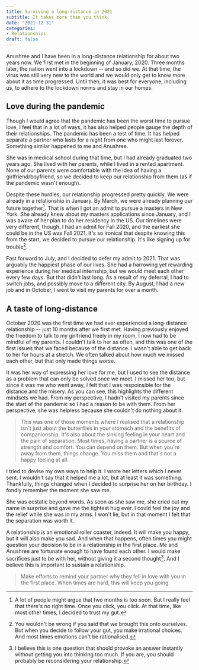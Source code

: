 ```yaml
---
title: Surviving a long-distance in 2021
subtitle: It takes more than you think.
date: "2021-12-31"
categories:
- Relationships
draft: false
---
```


Anushree and I have been in a long-distance relationship for about two years now. We first met in the beginning of January, 2020. Three months later, the nation went into a lockdown -- and so did we. At that time, the virus was still very new to the world and we would only get to know more about it as time progressed. Until then, it was best for everyone, including us, to adhere to the lockdown norms and stay in our homes.

## Love during the pandemic

Though I would agree that the pandemic has been the worst time to pursue love, I feel that in a lot of ways, it has also helped people gauge the depth of their relationships. The pandemic has been a test of time. It has helped separate a partner who lasts for a night from one who might last forever. Something similar happened to me and Anushree. 

She was in medical school during that time, but I had already graduated two years ago. She lived with her parents, while I lived in a rented apartment. None of our parents were comfortable with the idea of having a girlfriend/boyfriend, so we decided to keep our relationship from them (as if the pandemic wasn't enough). 

Despite these hurdles, our relationship progressed pretty quickly. We were already in a relationship in January. By March, we were already planning our future together[^isnt-this-too-soon]. That is when I got an admit to pursue a masters in New York. She already knew about my masters applications since January, and I was aware of her plan to do her residency in the US. Our timelines were very different, though. I had an admit for Fall 2020, and the earliest she could be in the US was Fall 2021. It's so ironical that despite knowing this from the start, we decided to pursue our relationship. It's like signing up for trouble[^signing-up-for-trouble].

[^isnt-this-too-soon]: A lot of people might argue that two months is too soon. But I really feel that there's no right time. Once you click, you click. At that time, like most other times, I decided to trust my gut.
[^signing-up-for-trouble]: You wouldn't be wrong if you said that we brought this onto ourselves. But when you decide to follow your gut, you make irrational choices. And most times emotions can't be rationalised.

Fast forward to July, and I decided to defer my admit to 2021. That was arguably the happiest phase of our lives. She had a harrowing yet rewarding experience during her medical internship, but we would meet each other every few days. But that didn't last long. As a result of my deferral, I had to switch jobs, and possibly move to a different city. By August, I had a new job and in October, I went to visit my parents for over a month. 

## A taste of long-distance

October 2020 was the first time we had ever experienced a long-distance relationship -- just 10 months after we first met. Having previously enjoyed the freedom to talk to my girlfriend freely in my room, I now had to be mindful of my parents. I couldn't talk to her as often, and this was one of the first issues that we faced because of the distance. I wasn't able to get back to her for hours at a stretch. We often talked about how much we missed each other, but that only made things worse. 

It was her way of expressing her love for me, but I used to see the distance as a problem that can only be solved once we meet. I missed her too, but since it was me who went away, I felt that I was respoinsible for the distance and the misery. As you can see, this highlights the different mindsets we had. From my perspective, I hadn't visited my parents since the start of the pandemic so I had a reason to be with them. From her perspective, she was helpless because she couldn't do nothing about it.

> This was one of those moments where I realised that a relationship isn't just about the butterflies in your stomach and the benefits of companionship. It's also about the sinking feeling in your heart and the pain of separation. Most times, having a partner is a source of strength and comfort. You can depend on them. But when you're away from them, things change. You miss them and that's not a happy feeling at all.

I tried to devise my own ways to help it. I wrote her letters which I never sent. I wouldn't say that it helped me a lot, but at least it was something. Thankfully, things changed when I decided to surprise her on her birthday. I fondly remember the moment she saw me. 

She was ecstatic beyond words. As soon as she saw me, she cried out my name in surprise and gave me the tightest hug ever. I could feel the joy and the relief while she was in my arms. I won't lie, but in that moment I felt that the separation was worth it.

A relationship is an emotional roller coaster, indeed. It will make you happy, but it will also make you sad. And when that happens, often times you might question your decision to be in a relationship in the first place. Me and Anushree are fortunate enough to have found each other. I would make sacrifices just to be with her, without giving it a second thought[^sacrifice-without-second-thought]. And I believe this is important to sustain a relationship. 

> Make efforts to remind your partner why they fell in love with you in the first place. When times are hard, this will keep you going.

[^sacrifice-without-second-thought]: I believe this is one question that should provoke an answer instantly without getting you into thinking too much. If you are, you should probably be reconsidering your relationship.